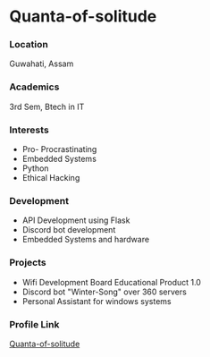 # Quanta-of-solitude

### Location

Guwahati, Assam

### Academics

3rd Sem, Btech in IT

### Interests

- Pro- Procrastinating
- Embedded Systems
- Python
- Ethical Hacking

### Development

- API Development using Flask
- Discord bot development
- Embedded Systems and hardware

### Projects

- Wifi Development Board Educational Product 1.0
- Discord bot "Winter-Song" over 360 servers
- Personal Assistant for windows systems

### Profile Link

[Quanta-of-solitude](https://github.com/Quanta-of-solitude)
